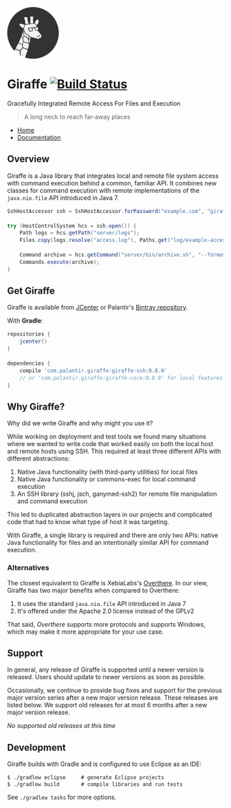 <img src="docs/src/static/logo.png?raw=true" alt="The Giraffe logo, a giraffe wearing glasses" width="120" height ="120"/>

# Giraffe [![Build Status](https://travis-ci.org/palantir/giraffe.svg?branch=develop)](https://travis-ci.org/palantir/giraffe)

Gracefully Integrated Remote Access For Files and Execution
> A long neck to reach far-away places

- [Home](http://palantir.github.io/giraffe/)
- [Documentation](http://palantir.github.io/giraffe/docs/0.8.0/)

## Overview

Giraffe is a Java library that integrates local and remote file system access
with command execution behind a common, familiar API. It combines new classes
for command execution with remote implementations of the `java.nio.file` API
introduced in Java 7.

```java
SshHostAccessor ssh = SshHostAccessor.forPassword("example.com", "giraffe", "l0ngN3ck");

try (HostControlSystem hcs = ssh.open()) {
    Path logs = hcs.getPath("server/logs");
    Files.copy(logs.resolve("access.log"), Paths.get("log/example-access.log"));

    Command archive = hcs.getCommand("server/bin/archive.sh", "--format=zip", "logs");
    Commands.execute(archive);
}
```

## Get Giraffe

Giraffe is available from [JCenter][jcenter] or Palantir's [Bintray repository][bintray].

With **Gradle**:

```gradle
repositories {
    jcenter()
}

dependencies {
    compile 'com.palantir.giraffe:giraffe-ssh:0.8.0'
    // or 'com.palantir.giraffe:giraffe-core:0.8.0' for local features only
}
```

[jcenter]: https://bintray.com/bintray/jcenter
[bintray]: http://dl.bintray.com/palantir/releases

## Why Giraffe?

Why did we write Giraffe and why might you use it?

While working on deployment and test tools we found many situations where we
wanted to write code that worked easily on both the local host and remote hosts
using SSH. This required at least three different APIs with different
abstractions:

1. Native Java functionality (with third-party utilities) for local files
2. Native Java functionality or commons-exec for local command execution
3. An SSH library (sshj, jsch, ganymed-ssh2) for remote file manipulation and
   command execution

This led to duplicated abstraction layers in our projects and complicated code
that had to know what type of host it was targeting.

With Giraffe, a single library is required and there are only two APIs: native
Java functionality for files and an intentionally similar API for command
execution.

### Alternatives

The closest equivalent to Giraffe is XebiaLabs's [Overthere][overthere]. In our
view, Giraffe has two major benefits when compared to Overthere:

1. It uses the standard `java.nio.file` API introduced in Java 7
2. It's offered under the Apache 2.0 license instead of the GPLv2

That said, _Overthere_ supports more protocols and supports Windows, which may
make it more appropriate for your use case.

[commons-exec]: https://commons.apache.org/proper/commons-exec/
[sshj]: https://github.com/hierynomus/sshj
[jsch]: http://www.jcraft.com/jsch/
[ganymed-ssh2]: https://code.google.com/p/ganymed-ssh-2/
[overthere]: https://github.com/xebialabs/overthere

## Support

In general, any release of Giraffe is supported until a newer version is
released. Users should update to newer versions as soon as possible.

Occasionally, we continue to provide bug fixes and support for the previous
major version series after a new major version release. These releases are
listed below. We support old releases for at most 6 months after a new major
version release.

*No supported old releases at this time*

## Development

Giraffe builds with Gradle and is configured to use Eclipse as an IDE:

```shell
$ ./gradlew eclipse     # generate Eclipse projects
$ ./gradlew build       # compile libraries and run tests
```

See `./gradlew tasks` for more options.
